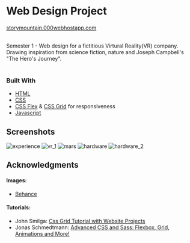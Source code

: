 # Web Design Project
[storymountain.000webhostapp.com](http://storymountain.000webhostapp.com/)<br><br>

Semester 1 - Web design for a fictitious Virtural Reality(VR) company. Drawing inspiration from science fiction, nature and Joseph Campbell's "The Hero's Journey".
<br><br>

### Built With

- [HTML](https://developer.mozilla.org/en-US/docs/Web/Guide/HTML)
- [CSS](https://developer.mozilla.org/en-US/docs/Web/CSS)
- [CSS Flex](https://developer.mozilla.org/en-US/docs/Web/CSS/flex) & [CSS Grid](https://developer.mozilla.org/en-US/docs/Web/CSS/CSS_Grid_Layout) for responsiveness
- [Javascript](https://developer.mozilla.org/en-US/docs/Web/JavaScript)



## Screenshots 

![experience](https://user-images.githubusercontent.com/48602973/81929333-c21a4000-95de-11ea-9a37-6e249153d9ce.png)
![vr_1](https://user-images.githubusercontent.com/48602973/81929378-d0685c00-95de-11ea-822b-e78647fd4bf8.png)
![mars](https://user-images.githubusercontent.com/48602973/81929371-cc3c3e80-95de-11ea-9f6c-e1672989fdd8.png)
![hardware](https://user-images.githubusercontent.com/48602973/81929339-c3e40380-95de-11ea-9701-e071adb524e9.png)
![hardware_2](https://user-images.githubusercontent.com/48602973/81929360-c9414e00-95de-11ea-8831-5bddc90947b3.png)



## Acknowledgments

#### Images:
 - [Behance](https://www.behance.net/)

#### Tutorials:
  - John Smilga: [Css Grid Tutorial with Website Projects](https://www.udemy.com/css-grid-tutorial-with-real-world-website-projects)
  - Jonas Schmedtmann: [Advanced CSS and Sass: Flexbox, Grid, Animations and More!](https://www.udemy.com/advanced-css-and-sass/)

